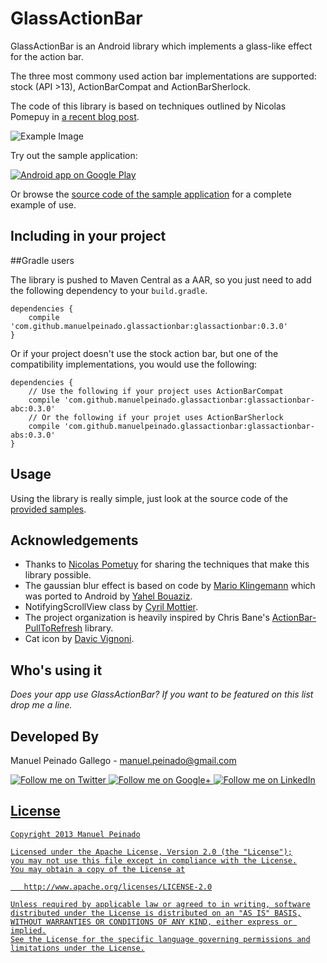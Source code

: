 GlassActionBar
==================

GlassActionBar is an Android library which implements a glass-like effect for the action bar. 

The three most commony used action bar implementations are supported: stock (API >13), ActionBarCompat and ActionBarSherlock. 

The code of this library is based on techniques outlined by Nicolas Pomepuy in [a recent blog post][1].

![Example Image][2]

Try out the sample application:

<a href="https://play.google.com/store/apps/details?id=com.manuelpeinado.glassactionbardemo">
  <img alt="Android app on Google Play"
       src="https://developer.android.com/images/brand/en_app_rgb_wo_45.png" />
</a>

Or browse the [source code of the sample application][3] for a complete example of use.

Including in your project
-------------------------

##Gradle users

The library is pushed to Maven Central as a AAR, so you just need to add the following dependency to your `build.gradle`.
    
    dependencies {
        compile 'com.github.manuelpeinado.glassactionbar:glassactionbar:0.3.0'
    }
    
Or if your project doesn't use the stock action bar, but one of the compatibility implementations, you would use the following:

    dependencies {
        // Use the following if your project uses ActionBarCompat
        compile 'com.github.manuelpeinado.glassactionbar:glassactionbar-abc:0.3.0'
        // Or the following if your projet uses ActionBarSherlock
        compile 'com.github.manuelpeinado.glassactionbar:glassactionbar-abs:0.3.0'
    }

Usage
-----

Using the library is really simple, just look at the source code of the [provided samples][5].


Acknowledgements
--------------------

* Thanks to [Nicolas Pometuy][1] for sharing the techniques that make this library possible.
* The gaussian blur effect is based on code by [Mario Klingemann][6] which was ported to Android by [Yahel Bouaziz][7].
* NotifyingScrollView class by [Cyril Mottier][8].
* The project organization is heavily inspired by Chris Bane's [ActionBar-PullToRefresh][9] library.
* Cat icon by [Davic Vignoni][10].

Who's using it
--------------

*Does your app use GlassActionBar? If you want to be featured on this list drop me a line.*


Developed By
--------------------

Manuel Peinado Gallego - <manuel.peinado@gmail.com>

<a href="https://twitter.com/mpg2">
  <img alt="Follow me on Twitter"
       src="https://raw.github.com/ManuelPeinado/NumericPageIndicator/master/art/twitter.png" />
</a>
<a href="https://plus.google.com/106514622630861903655">
  <img alt="Follow me on Google+"
       src="https://raw.github.com/ManuelPeinado/NumericPageIndicator/master/art/google-plus.png" />
</a>
<a href="http://www.linkedin.com/pub/manuel-peinado-gallego/1b/435/685">
  <img alt="Follow me on LinkedIn"
       src="https://raw.github.com/ManuelPeinado/NumericPageIndicator/master/art/linkedin.png" />


License
-----------

    Copyright 2013 Manuel Peinado

    Licensed under the Apache License, Version 2.0 (the "License");
    you may not use this file except in compliance with the License.
    You may obtain a copy of the License at

       http://www.apache.org/licenses/LICENSE-2.0

    Unless required by applicable law or agreed to in writing, software
    distributed under the License is distributed on an "AS IS" BASIS,
    WITHOUT WARRANTIES OR CONDITIONS OF ANY KIND, either express or implied.
    See the License for the specific language governing permissions and
    limitations under the License.




 [1]: http://nicolaspomepuy.fr/?p=18
 [2]: https://raw.github.com/ManuelPeinado/GlassActionBar/master/art/readme_pic.png
 [3]: https://github.com/ManuelPeinado/GlassActionBar/tree/master/glassactionbar-sample
 [4]: https://github.com/mosabua/maven-android-sdk-deployer
 [5]: https://github.com/ManuelPeinado/GlassActionBar/tree/master/samples
 [6]: http://www.quasimondo.com/
 [7]: https://plus.google.com/107352914145283602089
 [8]: http://www.cyrilmottier.com
 [9]: https://github.com/chrisbanes/ActionBar-PullToRefresh  
 [10]: http://www.icon-king.com/

